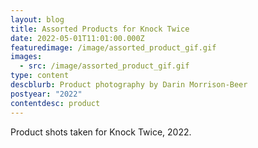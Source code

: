 ```yaml
---
layout: blog
title: Assorted Products for Knock Twice
date: 2022-05-01T11:01:00.000Z
featuredimage: /image/assorted_product_gif.gif
images:
  - src: /image/assorted_product_gif.gif
type: content
descblurb: Product photography by Darin Morrison-Beer
postyear: "2022"
contentdesc: product
---
```

Product shots taken for Knock Twice, 2022.
